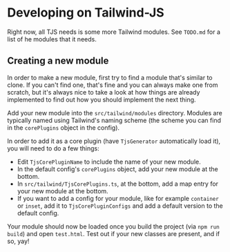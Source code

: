# Developing on Tailwind-JS

Right now, all TJS needs is some more Tailwind modules. See `TODO.md` for a list
of he modules that it needs.

## Creating a new module

In order to make a new module, first try to find a module that's similar to
clone. If you can't find one, that's fine and you can always make one from
scratch, but it's always nice to take a look at how things are already
implemented to find out how you should implement the next thing.

Add your new module into the `src/tailwind/modules` directory. Modules are
typically named using Tailwind's naming scheme (the scheme you can find in the
`corePlugins` object in the config).

In order to add it as a core plugin (have `TjsGenerator` automatically load it),
you will need to do a few things:

- Edit `TjsCorePluginName` to include the name of your new module.
- In the default config's `corePlugins` object, add your new module at the
  bottom. 
- In `src/tailwind/TjsCorePlugins.ts`, at the bottom, add a map entry for your
  new module at the bottom.
- If you want to add a config for your module, like for example `container` or
  `inset`, add it to `TjsCorePluginConfigs` and add a default version to the
  default config.

Your module should now be loaded once you build the project (via
`npm run build`) and open `test.html`. Test out if your new classes are present,
and if so, yay!